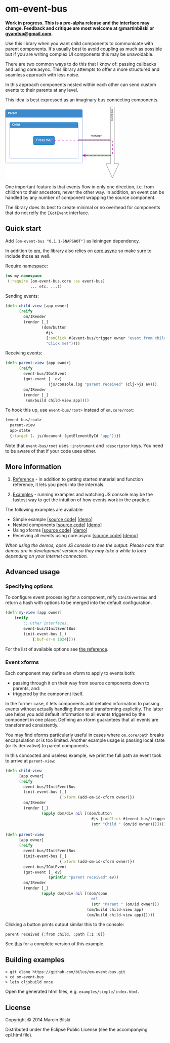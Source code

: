 # om-event-bus

**Work in progress. This is a pre-alpha release and the interface may change. Feedback and critique are most welcome at @martinbilski or gyamtso@gmail.com.**



Use this library when you want child components to communicate with parent components. It's usually best to avoid
coupling as much as possible but if you are writing complex UI components this may be unavoidable.

There are two common ways to do this that I know of: passing callbacks and using core.async. This library attempts to
 offer a more structured and seamless approach with less noise.

In this approach components nested within each other can send custom events to their parents at any level.

This idea is best expressed as an imaginary bus connecting components.

![High-level overview](https://raw.githubusercontent.com/bilus/om-event-bus/master/docs/event-bus.png)

One important feature is that events flow in only one direction, i.e. from children to their ancestors, never the other
way. In addition, an event can be handled by any number of component wrapping the source component.

The library does its best to create minimal or no overhead for components that do not reify the `IGotEvent` interface.

## Quick start

Add `[om-event-bus "0.1.1-SNAPSHOT"]` as leiningen dependency.

In addition to [om](https://github.com/swannodette/om), the library also relies on
[core.async](https://github.com/clojure/core.async) so make sure to include those as well.

Require namespace:

```clojure
(ns my.namespace
 (:require [om-event-bus.core :as event-bus]
           ... etc. ...))
```

Sending events:

```clojure
(defn child-view [app owner]
      (reify
        om/IRender
        (render [_]
                (dom/button
                  #js
                  {:onClick #(event-bus/trigger owner "event from child")}
                  "Click me!"))))
```

Receiving events:

```clojure
(defn parent-view [app owner]
      (reify
        event-bus/IGotEvent
        (got-event [_ ev]
                   (js/console.log "parent received" (clj->js ev)))
        om/IRender
        (render [_]
         (om/build child-view app))))
```

To hook this up, use `event-bus/root>` instead of `om.core/root`:

```clojure
(event-bus/root>
  parent-view
  app-state
  {:target (. js/document (getElementById "app"))})
```

Note that `event-bus/root` uses `:instrument` and `:descriptor` keys. You need to be aware of that if your code uses either.

## More information

1. [Reference](http://bilus.github.io/om-event-bus/) - in addition to getting started material and function reference,
it lets you peek into the internals.

2. [Examples](https://github.com/bilus/om-event-bus/tree/master/examples) - running examples and watching JS console may
be the fastest way to get the intuition of how events work in the practice.

The following examples are available:

*  Simple example [[source code](https://github.com/bilus/om-event-bus/blob/master/examples/simple/src/core.cljs)] [[demo](http://bilus.github.io/om-event-bus/examples/simple/index.html)]
*  Nested components [[source code](https://github.com/bilus/om-event-bus/blob/master/examples/nested/src/core.cljs)] [[demo](http://bilus.github.io/om-event-bus/examples/nested/index.html)]
*  Using xforms [[source code](https://github.com/bilus/om-event-bus/blob/master/examples/xform/src/core.cljs)] [[demo](http://bilus.github.io/om-event-bus/examples/xform/index.html)]
*  Receiving all events using core.async [[source code](https://github.com/bilus/om-event-bus/blob/master/examples/go_loop/src/core.cljs)] [[demo](http://bilus.github.io/om-event-bus/examples/go_loop/index.html)]

*When using the demos, open JS console to see the output. Please note that demos are in development version so they may take a while to load depending on your Internet connection.*

## Advanced usage

### Specifying options

To configure event processing for a component, reify `IInitEventBus` and return a hash with options to be merged into
the default configuration.

```clojure
(defn my-view [app owner]
    (reify
        ;; Other interfaces.
        event-bus/IInitEventBus
        (init-event-bus [_)
            {:buf-or-n 1024})))
```

For the list of available options see [the reference](http://bilus.github.io/om-event-bus/).

### Event xforms

Each component may define an xform to apply to events both:

 - passing through it on their way from source components down to parents, and:
 - triggered by the component itself.

In the former case, it lets components add detailed information to passing events without actually handling them and
transforming explicitly. The latter use helps you add default information to all events triggered by the component in
one place. Defining an xform guarantees that all events are transformed consistently.

You may find xforms particularly useful in cases where `om.core/path` breaks encapsulation or is too limited. Another 
example usage is passing local state (or its derivative) to parent components.

In this concocted and useless example, we print the full path an event took to arrive at `parent-view`:

```clojure
(defn child-view
      [app owner]
      (reify
        event-bus/IInitEventBus
        (init-event-bus [_]
                        {:xform (add-om-id-xform owner)})
        om/IRender
        (render [_]
                (apply dom/div nil [(dom/button
                                      #js {:onClick #(event-bus/trigger owner {:from "child"})}
                                      (str "Child " (om/id owner)))]))))

(defn parent-view
      [app owner]
      (reify
        event-bus/IInitEventBus
        (init-event-bus [_]
                        {:xform (add-om-id-xform owner)})
        event-bus/IGotEvent
        (got-event [_ ev]
                   (println "parent received" ev))
        om/IRender
        (render [_]
                (apply dom/div nil [(dom/span
                                      nil
                                      (str "Parent " (om/id owner)))
                                    (om/build child-view app)
                                    (om/build child-view app)]))))
```

Clicking a button prints output similar this to the console:

```
parent received {:from child, :path [:1 :0]}
```

See [this](https://github.com/bilus/om-event-bus/tree/master/examples/xform) for a complete version of this example.


## Building examples

```
> git clone https://github.com/bilus/om-event-bus.git
> cd om-event-bus
> lein cljsbuild once
```

Open the generated html files, e.g. `examples/simple/index.html`.


## License

Copyright © 2014 Marcin Bilski

Distributed under the Eclipse Public License (see the accompanying epl.html file).
